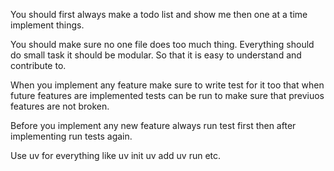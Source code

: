 You should first always make a todo list and show me then one at a time implement things.

You should make sure no one file does too much thing. Everything should do small task it should be modular. So that it is easy to understand and contribute to.

When you implement any feature make sure to write test for it too that when future features are implemented tests can be run to make sure that previuos features are not broken.

Before you implement any new feature always run test first then after implementing run tests again.

Use uv for everything like uv init uv add uv run etc. 